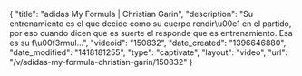 {
    "title": "adidas My Formula | Christian Garin",
    "description": "Su entrenamiento es el que decide como su cuerpo rendir\u00e1 en el partido, por eso cuando dicen que es suerte el responde que es entrenamiento. Esa es su f\u00f3rmul...",
    "videoid": "150832",
    "date_created": "1396646880",
    "date_modified": "1418181255",
    "type": "captivate",
    "layout": "video",
    "url": "\/v\/adidas-my-formula-christian-garin\/150832"
}